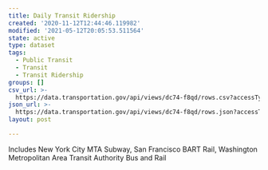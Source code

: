 ```yaml
---
title: Daily Transit Ridership
created: '2020-11-12T12:44:46.119982'
modified: '2021-05-12T20:05:53.511564'
state: active
type: dataset
tags:
  - Public Transit
  - Transit
  - Transit Ridership
groups: []
csv_url: >-
  https://data.transportation.gov/api/views/dc74-f8qd/rows.csv?accessType=DOWNLOAD
json_url: >-
  https://data.transportation.gov/api/views/dc74-f8qd/rows.json?accessType=DOWNLOAD
layout: post

---
```

Includes New York City MTA Subway, San Francisco BART Rail, Washington Metropolitan Area Transit Authority Bus and Rail
